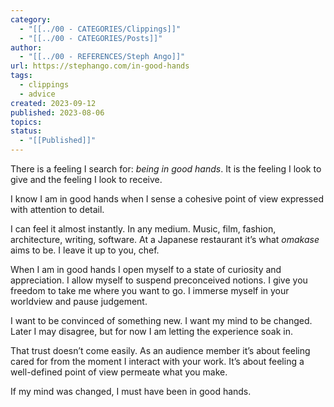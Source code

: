 ```yaml
---
category:
  - "[[../00 - CATEGORIES/Clippings]]"
  - "[[../00 - CATEGORIES/Posts]]"
author:
  - "[[../00 - REFERENCES/Steph Ango]]"
url: https://stephango.com/in-good-hands
tags:
  - clippings
  - advice
created: 2023-09-12
published: 2023-08-06
topics: 
status:
  - "[[Published]]"
---
```


There is a feeling I search for: *being in good hands*. It is the feeling I look to give and the feeling I look to receive.

I know I am in good hands when I sense a cohesive point of view expressed with attention to detail.

I can feel it almost instantly. In any medium. Music, film, fashion, architecture, writing, software. At a Japanese restaurant it’s what *omakase* aims to be. I leave it up to you, chef.

When I am in good hands I open myself to a state of curiosity and appreciation. I allow myself to suspend preconceived notions. I give you freedom to take me where you want to go. I immerse myself in your worldview and pause judgement.

I want to be convinced of something new. I want my mind to be changed. Later I may disagree, but for now I am letting the experience soak in.

That trust doesn’t come easily. As an audience member it’s about feeling cared for from the moment I interact with your work. It’s about feeling a well-defined point of view permeate what you make.

If my mind was changed, I must have been in good hands.